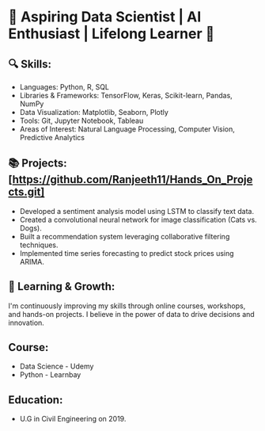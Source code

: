 # 🌟 Aspiring Data Scientist | AI Enthusiast | Lifelong Learner 🌟

## 🔍 Skills:

- Languages: Python, R, SQL
- Libraries & Frameworks: TensorFlow, Keras, Scikit-learn, Pandas, NumPy
- Data Visualization: Matplotlib, Seaborn, Plotly
- Tools: Git, Jupyter Notebook, Tableau
- Areas of Interest: Natural Language Processing, Computer Vision, Predictive Analytics

## 📚 Projects: [https://github.com/Ranjeeth11/Hands_On_Projects.git]

- Developed a sentiment analysis model using LSTM to classify text data.
- Created a convolutional neural network for image classification (Cats vs. Dogs).
- Built a recommendation system leveraging collaborative filtering techniques.
- Implemented time series forecasting to predict stock prices using ARIMA.

## 🌱 Learning & Growth: 

  I'm continuously improving my skills through online courses, workshops, and hands-on projects. I believe in the power of data to drive decisions and innovation.

## Course:
 
 - Data Science - Udemy
 - Python - Learnbay

## Education:

 - U.G in Civil Engineering on 2019.
